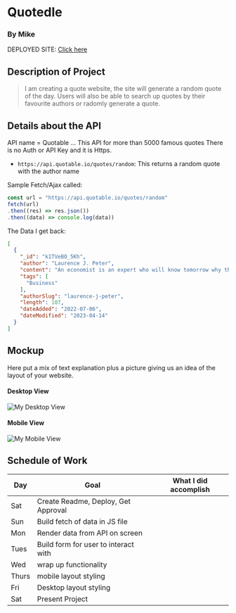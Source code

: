 # Quotedle
### By Mike

DEPLOYED SITE: [Click here](https://quotedle-seal-project1.vercel.app/)

## Description of Project

> I am creating a quote website, the site will generate a random quote of the day. Users will also be able to search up quotes by their favourite authors or radomly generate a quote.

## Details about the API

API name = Quotable ... This API for more than 5000 famous quotes  There is no Auth or API Key and it is Https.

- `https://api.quotable.io/quotes/random`: This returns a random quote with the author name 

Sample Fetch/Ajax called:
```js
const url = "https://api.quotable.io/quotes/random"
fetch(url)
.then((res) => res.json())
.then((data) => console.log(data))
```

The Data I get back:
```json
[
  {
    "_id": "k1TVeBO_5Kh",
    "author": "Laurence J. Peter",
    "content": "An economist is an expert who will know tomorrow why the things he predicted yesterday didn't happen today.",
    "tags": [
      "Business"
    ],
    "authorSlug": "laurence-j-peter",
    "length": 107,
    "dateAdded": "2022-07-06",
    "dateModified": "2023-04-14"
  }
]
```

## Mockup

Here put a mix of text explanation plus a picture giving us an idea of the layout of your website.

#### Desktop View

![My Desktop View](https://i.imgur.com/KmL8BBz.png)

#### Mobile View

![My Mobile View](https://i.imgur.com/XJMp13z.png)

## Schedule of Work

|Day | Goal | What I did accomplish |
|----|------|-----------------------|
| Sat | Create Readme, Deploy, Get Approval | |
| Sun | Build fetch of data in JS file ||
| Mon | Render data from API on screen ||
| Tues| Build form for user to interact with ||
| Wed | wrap up functionality ||
|Thurs| mobile layout styling ||
| Fri | Desktop layout styling ||
| Sat | Present Project ||